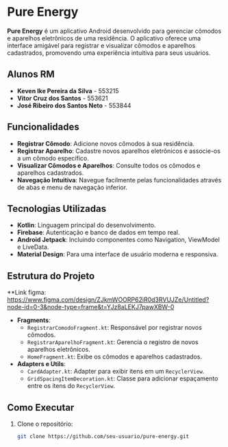 # Pure Energy

**Pure Energy** é um aplicativo Android desenvolvido para gerenciar cômodos e aparelhos eletrônicos de uma residência. O aplicativo oferece uma interface amigável para registrar e visualizar cômodos e aparelhos cadastrados, promovendo uma experiência intuitiva para seus usuários.

## Alunos RM

- **Keven Ike Pereira da Silva** - 553215  
- **Vitor Cruz dos Santos** - 553621  
- **José Ribeiro dos Santos Neto** - 553844  

## Funcionalidades

- **Registrar Cômodo**: Adicione novos cômodos à sua residência.
- **Registrar Aparelho**: Cadastre novos aparelhos eletrônicos e associe-os a um cômodo específico.
- **Visualizar Cômodos e Aparelhos**: Consulte todos os cômodos e aparelhos cadastrados.
- **Navegação Intuitiva**: Navegue facilmente pelas funcionalidades através de abas e menu de navegação inferior.

## Tecnologias Utilizadas

- **Kotlin**: Linguagem principal do desenvolvimento.
- **Firebase**: Autenticação e banco de dados em tempo real.
- **Android Jetpack**: Incluindo componentes como Navigation, ViewModel e LiveData.
- **Material Design**: Para uma interface de usuário moderna e responsiva.

## Estrutura do Projeto

**Link figma: https://www.figma.com/design/ZJkmWOORP62iR0d3RVUJZe/Untitled?node-id=0-3&node-type=frame&t=YJz8aLEKJ7pawXBW-0

- **Fragments**:
  - `RegistrarComodoFragment.kt`: Responsável por registrar novos cômodos.
  - `RegistrarAparelhoFragment.kt`: Gerencia o registro de novos aparelhos eletrônicos.
  - `HomeFragment.kt`: Exibe os cômodos e aparelhos cadastrados.
- **Adapters e Utils**:
  - `CardAdapter.kt`: Adapter para exibir itens em um `RecyclerView`.
  - `GridSpacingItemDecoration.kt`: Classe para adicionar espaçamento entre os itens do `RecyclerView`.

## Como Executar

1. Clone o repositório:
   ```bash
   git clone https://github.com/seu-usuario/pure-energy.git
